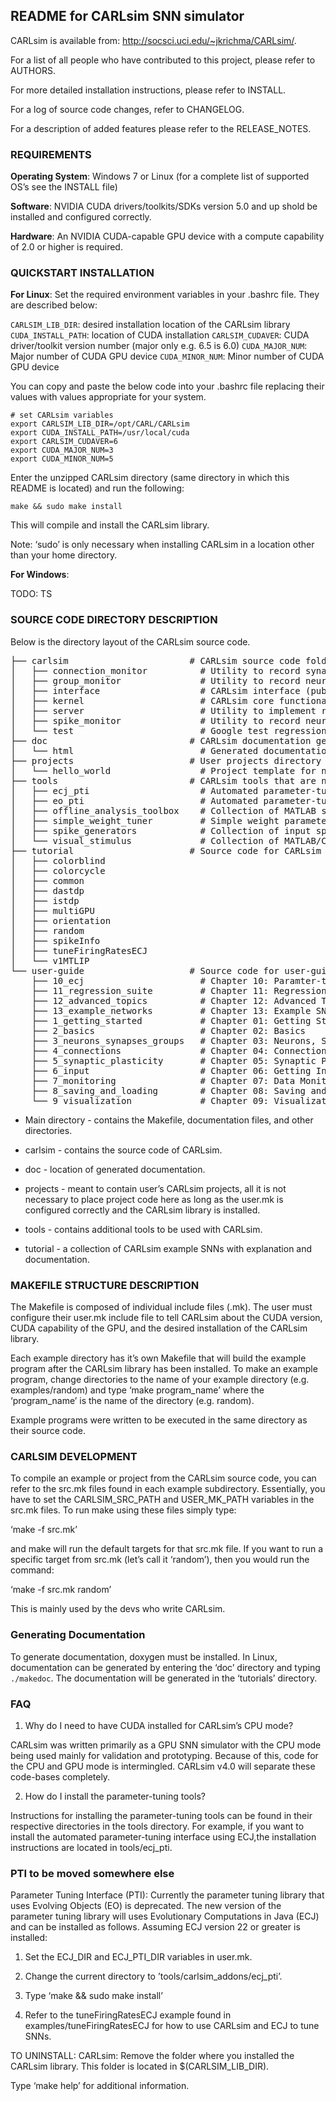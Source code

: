 README for CARLsim SNN simulator
-------------------------------------------------------------------------------

CARLsim is available from: http://socsci.uci.edu/~jkrichma/CARLsim/.

For a list of all people who have contributed to this project, please refer to 
AUTHORS.

For more detailed installation instructions, please refer to INSTALL.

For a log of source code changes, refer to CHANGELOG.

For a description of added features please refer to the RELEASE_NOTES.

### REQUIREMENTS
**Operating System**: Windows 7 or Linux (for a complete list of supported OS’s
see the INSTALL file)

**Software**: NVIDIA CUDA drivers/toolkits/SDKs version 5.0 and up shold be installed and
configured correctly.

**Hardware**: An NVIDIA CUDA-capable GPU device with a compute capability of 2.0
or higher is required.

### QUICKSTART INSTALLATION
**For Linux**:
Set the required environment variables in your .bashrc file. They are described
below:

`CARLSIM_LIB_DIR`: desired installation location of the CARLsim library
`CUDA_INSTALL_PATH`:  location of CUDA installation
`CARLSIM_CUDAVER`: CUDA driver/toolkit version number (major only e.g. 6.5 is 6.0)
`CUDA_MAJOR_NUM`: Major number of CUDA GPU device
`CUDA_MINOR_NUM`: Minor number of CUDA GPU device

You can copy and paste the below code into your .bashrc file replacing their
values with values appropriate for your system.

```
# set CARLsim variables
export CARLSIM_LIB_DIR=/opt/CARL/CARLsim
export CUDA_INSTALL_PATH=/usr/local/cuda
export CARLSIM_CUDAVER=6
export CUDA_MAJOR_NUM=3
export CUDA_MINOR_NUM=5
```

Enter the unzipped CARLsim directory (same directory in which this README is
located) and run the following:

```
make && sudo make install
```

This will compile and install the CARLsim library.

Note: ‘sudo’ is only necessary when installing CARLsim in a location other than
your home directory.

**For Windows**:


TODO: TS


### SOURCE CODE DIRECTORY DESCRIPTION
Below is the directory layout of the CARLsim source code.

<pre>
├── carlsim                       # CARLsim source code folder
│   ├── connection_monitor          # Utility to record synaptic data
│   ├── group_monitor               # Utility to record neuron group data
│   ├── interface                   # CARLsim interface (public user interface)
│   ├── kernel                      # CARLsim core functionality
│   ├── server                      # Utility to implement real-time server functionality
│   ├── spike_monitor               # Utility to record neuron spike data
│   └── test                        # Google test regression suite tests
├── doc                           # CARLsim documentation generation folder
│   └── html                        # Generated documentation in html
├── projects                      # User projects directory
│   └── hello_world                 # Project template for new users
├── tools                         # CARLsim tools that are not built-in
│   ├── ecj_pti                     # Automated parameter-tuning interface using ECJ
│   ├── eo_pti                      # Automated parameter-tuning interface using EO (deprecated)
│   ├── offline_analysis_toolbox    # Collection of MATLAB scripts for data analysis
│   ├── simple_weight_tuner         # Simple weight parameter-tuning tool
│   ├── spike_generators            # Collection of input spike generation tools
│   └── visual_stimulus             # Collection of MATLAB/CARLsim tools for visual stimuli
├── tutorial                      # Source code for CARLsim tutorials
│   ├── colorblind
│   ├── colorcycle
│   ├── common
│   ├── dastdp
│   ├── istdp
│   ├── multiGPU
│   ├── orientation
│   ├── random
│   ├── spikeInfo
│   ├── tuneFiringRatesECJ
│   └── v1MTLIP
└── user-guide                    # Source code for user-guide documentation
    ├── 10_ecj                      # Chapter 10: Paramter-tuning with ECJ
    ├── 11_regression_suite         # Chapter 11: Regression Suite Testing with Google Tests
    ├── 12_advanced_topics          # Chapter 12: Advanced Topics
    ├── 13_example_networks         # Chapter 13: Example SNNs
    ├── 1_getting_started           # Chapter 01: Getting Started with CARLsim
    ├── 2_basics                    # Chapter 02: Basics
    ├── 3_neurons_synapses_groups   # Chapter 03: Neurons, Synapses, and Groups
    ├── 4_connections               # Chapter 04: Connections
    ├── 5_synaptic_plasticity       # Chapter 05: Synaptic Plasticity and Learning
    ├── 6_input                     # Chapter 06: Getting Input into CARLsim
    ├── 7_monitoring                # Chapter 07: Data Monitoring
    ├── 8_saving_and_loading        # Chapter 08: Saving and Loading CARLsim Simulations
    └── 9_visualization             # Chapter 09: Visualization with the Offline Analysis Toolbox (OAT)
</pre>


* Main directory - contains the Makefile, documentation files, and other
directories.

* carlsim - contains the source code of CARLsim.

* doc - location of generated documentation.

* projects - meant to contain user’s CARLsim projects, all it is not
necessary to place project code here as long as the user.mk is configured
correctly and the CARLsim library is installed.

* tools - contains additional tools to be used with CARLsim.

* tutorial - a collection of CARLsim example SNNs with explanation and
documentation.

### MAKEFILE STRUCTURE DESCRIPTION

The Makefile is composed of individual include files (.mk).  The user must
configure their user.mk include file to tell CARLsim about the CUDA version,
CUDA capability of the GPU, and the desired installation of the CARLsim
library.

Each example directory has it’s own Makefile that will build the example
program after the CARLsim library has been installed. To make an example
program, change directories to the name of your example directory
(e.g. examples/random) and type ‘make program_name’ where the ‘program_name’
is the name of the directory (e.g. random).

Example programs were written to be executed in the same directory as their
source code.

### CARLSIM DEVELOPMENT

To compile an example or project from the CARLsim source code, you can refer
to the src.mk files found in each example subdirectory. Essentially, you have
to set the CARLSIM_SRC_PATH and USER_MK_PATH variables in the src.mk files. To
run make using these files simply type:

‘make -f src.mk’

and make will run the default targets for that src.mk file. If you want to
run a specific target from src.mk (let’s call it ‘random’), then you would
run the command:

‘make -f src.mk random’

This is mainly used by the devs who write CARLsim.

### Generating Documentation
To generate documentation, doxygen must be installed. In Linux, documentation
can be generated by entering the ‘doc’ directory and typing `./makedoc`. The
documentation will be generated in the ‘tutorials’ directory.

### FAQ

1. Why do I need to have CUDA installed for CARLsim’s CPU mode?

CARLsim was written primarily as a GPU SNN simulator with the CPU mode being
used mainly for validation and prototyping. Because of this, code for the CPU
and GPU mode is intermingled. CARLsim v4.0 will separate these code-bases
completely.

2. How do I install the parameter-tuning tools?

Instructions for installing the parameter-tuning tools can be found in their
respective directories in the tools directory. For example, if you want to
install the automated parameter-tuning interface using ECJ,the installation
instructions are located in tools/ecj_pti.

### PTI to be moved somewhere else
Parameter Tuning Interface (PTI): Currently the parameter tuning library
that uses Evolving Objects (EO) is deprecated. The new version of the
parameter tuning library will uses Evolutionary Computations in Java (ECJ)
and can be installed as follows. Assuming ECJ version 22 or greater is
installed:

1) Set the ECJ_DIR and ECJ_PTI_DIR variables in user.mk.

2) Change the current directory to ’tools/carlsim_addons/ecj_pti’.

3) Type ‘make && sudo make install’

4) Refer to the tuneFiringRatesECJ example found in examples/tuneFiringRatesECJ
   for how to use CARLsim and ECJ to tune SNNs.

TO UNINSTALL:
CARLsim: Remove the folder where you installed the CARLsim library. This
folder is located in $(CARLSIM_LIB_DIR).

Type ‘make help’ for additional information.

